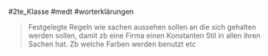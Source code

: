 #2te_Klasse #medt  #worterklärungen 

> Festgelegte Regeln wie sachen aussehen sollen an die sich gehalten werden sollen, damit zb eine Firma einen Konstanten Stil in allen ihren Sachen hat.
> Zb welche Farben werden benutzt etc